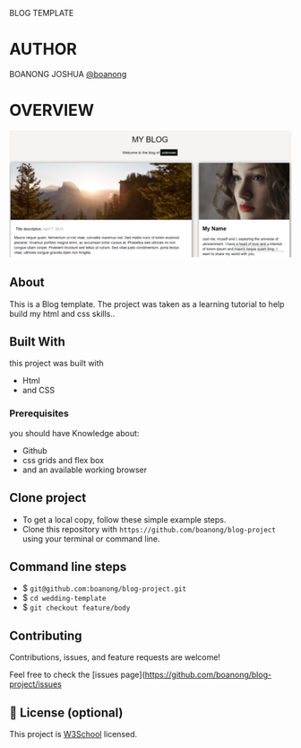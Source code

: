 BLOG TEMPLATE 

# AUTHOR
BOANONG JOSHUA 
[@boanong](https://github.com/boanong)

# OVERVIEW
  ![home page](assets/images/preview.PNG)


## About

This is a Blog template. The project was taken as a learning tutorial to help build my html and css skills..

## Built With
  this project was built with
- Html
- and CSS

### Prerequisites

 you should have Knowledge about:

- Github
- css grids and flex box
- and an available working browser

## Clone project

- To get a local copy, follow these simple example steps.
- Clone this repository with `https://github.com/boanong/blog-project` using your terminal or command line.

## Command line steps

- $ `git@github.com:boanong/blog-project.git`
- $ `cd wedding-template`
- $ `git checkout feature/body`

## Contributing

Contributions, issues, and feature requests are welcome!

Feel free to check the [issues page](https://github.com/boanong/blog-project/issues

## 📝 License (optional)

This project is [W3School](./LICENSE) licensed.
